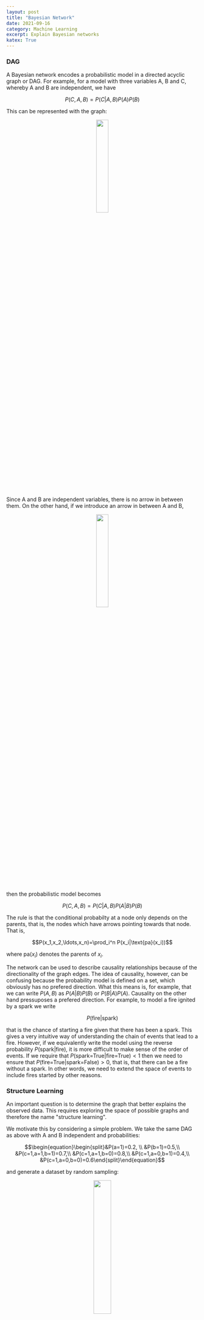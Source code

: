 ```yaml
---
layout: post
title: "Bayesian Network"
date: 2021-09-16
category: Machine Learning
excerpt: Explain Bayesian networks
katex: True
---
```


### DAG

A Bayesian network encodes a probabilistic model in a directed acyclic graph or DAG. For example, for a model with three variables A, B and C, whereby A and B are independent, we have 

$$P(C,A,B)=P(C|A,B)P(A)P(B)$$

This can be represented with the graph:

<div style="text-align: center"><img src="/blog-data-science/images/bn_dag.png"  width="25%"></div>

Since A and B are independent variables, there is no arrow in between them. On the other hand, if we introduce an arrow in between A and B,
<div style="text-align: center"><img src="/blog-data-science/images/bn_dag_2.png"  width="25%"></div>

then the probabilistic model becomes

$$P(C,A,B)=P(C|A,B)P(A|B)P(B)$$

The rule is that the conditional probabilty at a node only depends on the parents, that is, the nodes which have arrows pointing towards that node. That is,

$$P(x_1,x_2,\ldots,x_n)=\prod_i^n P(x_i|\text{pa}(x_i))$$

where $\text{pa}(x_i)$ denotes the parents of $x_i$.

The network can be used to describe causality relationships because of the directionality of the graph edges. The idea of causality, however, can be confusing because the probability model is defined on a set, which obviously has no prefered direction. What this means is, for example, that we can write 
$P(A,B)$ as $P(A|B)P(B)$ or $P(B|A)P(A)$. Causality on the other hand pressuposes a prefered direction. For example, to model a fire ignited by a spark we write

$$P(\text{fire}| \text{spark})$$

that is the chance of starting a fire given that there has been a spark. This gives a very intuitive way of understanding the chain of events that lead to a fire. However, if we equivalently write the model using the reverse probability 
$P(\text{spark}|\text{fire})$, it is more difficult to make sense of the order of events. If we require that $P(\text{spark=True}|\text{fire=True})<1$ then we need to ensure that $P(\text{fire=True}|\text{spark=False})>0$, that is, that there can be a fire without a spark. In other words, we need to extend the space of events to include fires started by other reasons.

### Structure Learning

An important question is to determine the graph that better explains the observed data. This requires exploring the space of possible graphs and therefore the name "structure learning". 

We motivate this by considering a simple problem. We take the same DAG as above with A and B independent and probabilities: 

$$\begin{equation}\begin{split}&P(a=1)=0.2, \\
&P(b=1)=0.5,\\
&P(c=1,a=1,b=1)=0.7,\\
&P(c=1,a=1,b=0)=0.8,\\
&P(c=1,a=0,b=1)=0.4,\\
&P(c=1,a=0,b=0)=0.6\end{split}\end{equation}$$

and generate a dataset by random sampling:
<div style="text-align: center"><img src="/blog-data-science/images/bn_data.png"  width="30%"></div>

Now we can re-determine the various parameteres using maximum likelihood estimation. For each sample we calculate the corresponding probability and its logarithm. The total log-likelihood is the sum over all samples. That is,

$$\begin{equation}\begin{split}&\sum_{i,j,k}\log(P(a=i,b=j,c=k))\\
&=\sum_i\log(P(a=i))+\sum_j\log(P(b=j))+\sum_{k|(i,j)}\log(P(c=k|a=i,b=j))\\
&=N_{a=1}\log(p(a=1))+N_{a=0}\log(1-p(a=1))\\
&+N_{b=1}\log(p(b=1))+N_{b=0}\log(1-p(b=1))\\
&+N_{c=1|(1,1)}\log(p(c=1|1,1))+N_{c=0|(1,1)}\log(1-p(c=1|1,1))\\
&+N_{c=1|(1,0)}\log(p(c=1|1,0))+N_{c=0|(1,0)}\log(1-p(c=1|1,0))\\
&+N_{c=1|(0,1)}\log(p(c=1|0,1))+N_{c=0|(0,1)}\log(1-p(c=1|0,1))\\
&+N_{c=1|(0,0)}\log(p(c=1|0,0))+N_{c=0|(0,0)}\log(1-p(c=1|0,0))\\
\end{split}\end{equation}$$

Differentiating with respect to 
$p(a=1),p(b=1)$ and $p(c=1|i,j)$ we obtain

$$\begin{equation}\begin{split}&p(a=1)=\frac{N_{a=1}}{N_{a=0}+N_{a=1}}\\
&p(b=1)=\frac{N_{b=1}}{N_{b=0}+N_{b=1}}\\
&p(c=1|i,j)=\frac{N_{c=1|(i,j)}}{N_{c=0|(i,j)}+N_{c=1|(i,j)}}\end{split}\end{equation}$$

The Python code calculates the probabilities and the Log-likelihood:
```python
L=0 #Log-likelihood
N=data.shape[0]
Na=(data['a']==1).sum()
Nb=(data['b']==1).sum()
pa=Na/N
pb=Nb/N

L+=Na*np.log(pa)+(N-Na)*np.log(1-pa)
L+=Nb*np.log(pa)+(N-Nb)*np.log(1-pb)

pc={}
for i in range(2):
    for j in range(2):
        Nc=((data['a']==i) & (data['b']==j) & (data['c']==1)).sum()
        Nij=((data['a']==i) & (data['b']==j)).sum()
        p=Nc/Nij
        pc[(i,j)]=p
        L+=Nc*np.log(p)+(Nij-Nc)*np.log(1-p)
L=-L/N
```

from which we obtain
```python
pc: {(0, 0): 0.6072338257768721,
    (0, 1): 0.3985257985257985,
    (1, 0): 0.7852216748768472,
    (1, 1): 0.7007077856420627}

pa: 0.2004
pb: 0.5059
```
validating the initial model. The total Log-likelihood is calculated

$$\begin{equation}\begin{split}L=&-\frac{1}{N}\sum_{i,j,k}\log(P(a=i,b=j,c=k))\\
=&2.31237\end{split}\end{equation}$$

We consider in addition three different models with the following free parameters:
* Model 2: $P(A),\,P(B)$ and $P(C)$
* Model 3: 
  $P(A),\,P(B)$, and $P(C|B)$
* Model 4: 
  $P(A),\,P(B),\,P(B|A),\,P(C|A,B)$
  
For model 2, where A, B and C are all independent, the Log-likelihood is

$$L=2.35073$$

which is larger. 
For model 3, the free parameters are $P(a=1)$, $P(c=1|b=0,1)$ and $P(b=1)$. The log-likelihood is still larger:

 $$L=2.33311$$

The model 4 is the most general graph which contains 7 parameters. In this case the log-likelihood is smaller:
```python
L=0 #Log-likelihood
N=data.shape[0]
Na=(data['a']==1).sum()
pa=Na/N

L+=Na*np.log(pa)+(N-Na)*np.log(1-pa)

pc={}
pb={}
for i in range(2):
    Nb=((data['a']==i) & (data['b']==1)).sum()
    Ni=(data['a']==i).sum()
    p=Nb/Ni
    pb[i]=p
    L+=Nb*np.log(p)+(Ni-Nb)*np.log(1-p)

    for j in range(2):
        Nc=((data['a']==i) & (data['b']==j) & (data['c']==1)).sum()
        Nij=((data['a']==i) & (data['b']==j)).sum()
        p=Nc/Nij
        pc[(i,j)]=p
        L+=Nc*np.log(p)+(Nij-Nc)*np.log(1-p)
L=-L/N
```

$$L=1.84381$$

However, when we inspect the probabilities 
$P(b=1|a)$ we find:

$$\begin{equation}\begin{split}&p(b=1|a=0)=0.49804\\
&p(b=1|a=1)=0.49985
\end{split}\end{equation}$$

which have almost the same value. In fact, we can check that the difference is not statistically significant, but only due to finite sample size. To do this, we generate permutation samples for the values 'b' and calculate
 $p(b=1|a=0)$ and $p(b=1|a=1)$. Then we determine the distribution of the difference $p(b=1|a=1)-p(b=1|a=0)$. The 95% probability interval is:

 $$[-0.00773, 0.00770]$$

 while the observed difference is $0.00181$, which is well inside that interval. So effectively, model 4 is statistically the same as the model 1.